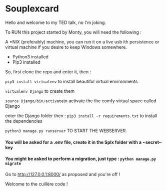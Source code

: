 # Souplexcard

Hello and welcome to my TED talk, no I'm joking. 

To RUN this project started by Monty, you will need the following : 

A *NIX (preferably) machine, you can run it on a live usb ith persistence or virtual machine  if you desire to keep Windows somewhere.

- Python3 installed
- Pip3 installed

So, first clone the repo and enter it, then : 

`pip3 install virtualenv` to install beautiful virtual environments 

`virtualenv Django` to create them

`source Django/bin/activate`to activate the the comfy virtual space called Django

enter the Django folder then : `pip3 install -r requirements.txt` to install the dependencies 

```python3 manage.py runserver``` TO START THE WEBSERVER.

#### You will be asked for a .env file, create it in the Splx folder with a ~secret~ key

#### You might be asked to perform a migration, just type : `python manage.py migrate`

Go to http://127.0.0.1:8000/ as proposed and you're off !

Welcome to the cuillère code !
